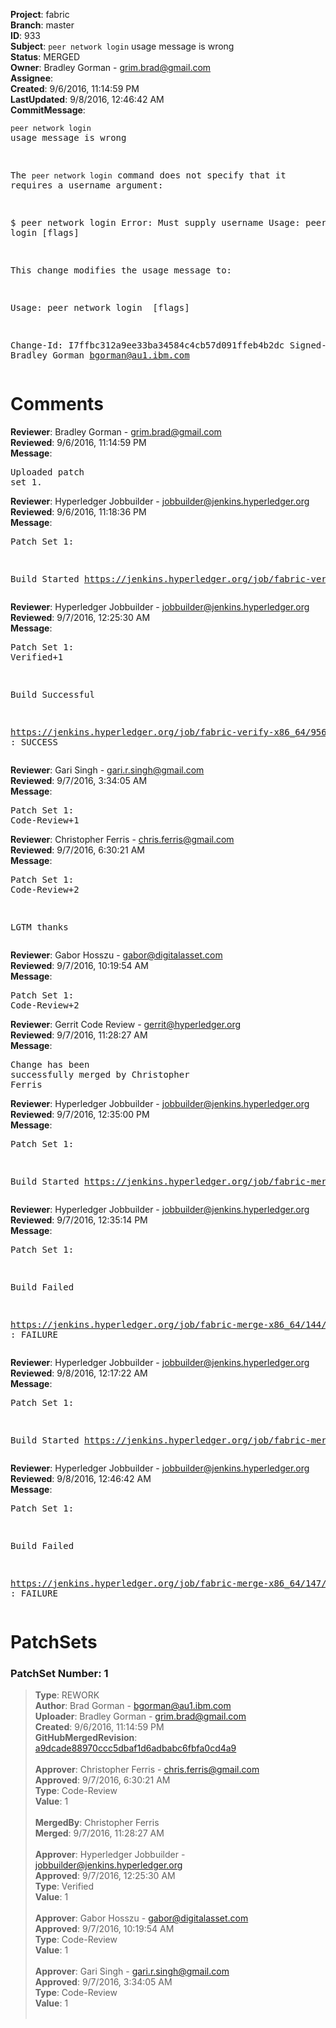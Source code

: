 <strong>Project</strong>: fabric<br><strong>Branch</strong>: master<br><strong>ID</strong>: 933<br><strong>Subject</strong>: `peer network login` usage message is wrong<br><strong>Status</strong>: MERGED<br><strong>Owner</strong>: Bradley Gorman - grim.brad@gmail.com<br><strong>Assignee</strong>:<br><strong>Created</strong>: 9/6/2016, 11:14:59 PM<br><strong>LastUpdated</strong>: 9/8/2016, 12:46:42 AM<br><strong>CommitMessage</strong>:<br><pre>`peer network login` usage message is wrong

The `peer network login` command does not specify that it
requires a username argument:

$ peer network login
Error: Must supply username
Usage:
  peer network login [flags]

This change modifies the usage message to:

Usage:
  peer network login <username> [flags]

Change-Id: I7ffbc312a9ee33ba34584c4cb57d091ffeb4b2dc
Signed-off-by: Bradley Gorman <bgorman@au1.ibm.com>
</pre><h1>Comments</h1><strong>Reviewer</strong>: Bradley Gorman - grim.brad@gmail.com<br><strong>Reviewed</strong>: 9/6/2016, 11:14:59 PM<br><strong>Message</strong>: <pre>Uploaded patch set 1.</pre><strong>Reviewer</strong>: Hyperledger Jobbuilder - jobbuilder@jenkins.hyperledger.org<br><strong>Reviewed</strong>: 9/6/2016, 11:18:36 PM<br><strong>Message</strong>: <pre>Patch Set 1:

Build Started https://jenkins.hyperledger.org/job/fabric-verify-x86_64/956/</pre><strong>Reviewer</strong>: Hyperledger Jobbuilder - jobbuilder@jenkins.hyperledger.org<br><strong>Reviewed</strong>: 9/7/2016, 12:25:30 AM<br><strong>Message</strong>: <pre>Patch Set 1: Verified+1

Build Successful 

https://jenkins.hyperledger.org/job/fabric-verify-x86_64/956/ : SUCCESS</pre><strong>Reviewer</strong>: Gari Singh - gari.r.singh@gmail.com<br><strong>Reviewed</strong>: 9/7/2016, 3:34:05 AM<br><strong>Message</strong>: <pre>Patch Set 1: Code-Review+1</pre><strong>Reviewer</strong>: Christopher Ferris - chris.ferris@gmail.com<br><strong>Reviewed</strong>: 9/7/2016, 6:30:21 AM<br><strong>Message</strong>: <pre>Patch Set 1: Code-Review+2

LGTM thanks</pre><strong>Reviewer</strong>: Gabor Hosszu - gabor@digitalasset.com<br><strong>Reviewed</strong>: 9/7/2016, 10:19:54 AM<br><strong>Message</strong>: <pre>Patch Set 1: Code-Review+2</pre><strong>Reviewer</strong>: Gerrit Code Review - gerrit@hyperledger.org<br><strong>Reviewed</strong>: 9/7/2016, 11:28:27 AM<br><strong>Message</strong>: <pre>Change has been successfully merged by Christopher Ferris</pre><strong>Reviewer</strong>: Hyperledger Jobbuilder - jobbuilder@jenkins.hyperledger.org<br><strong>Reviewed</strong>: 9/7/2016, 12:35:00 PM<br><strong>Message</strong>: <pre>Patch Set 1:

Build Started https://jenkins.hyperledger.org/job/fabric-merge-x86_64/144/</pre><strong>Reviewer</strong>: Hyperledger Jobbuilder - jobbuilder@jenkins.hyperledger.org<br><strong>Reviewed</strong>: 9/7/2016, 12:35:14 PM<br><strong>Message</strong>: <pre>Patch Set 1:

Build Failed 

https://jenkins.hyperledger.org/job/fabric-merge-x86_64/144/ : FAILURE</pre><strong>Reviewer</strong>: Hyperledger Jobbuilder - jobbuilder@jenkins.hyperledger.org<br><strong>Reviewed</strong>: 9/8/2016, 12:17:22 AM<br><strong>Message</strong>: <pre>Patch Set 1:

Build Started https://jenkins.hyperledger.org/job/fabric-merge-x86_64/147/</pre><strong>Reviewer</strong>: Hyperledger Jobbuilder - jobbuilder@jenkins.hyperledger.org<br><strong>Reviewed</strong>: 9/8/2016, 12:46:42 AM<br><strong>Message</strong>: <pre>Patch Set 1:

Build Failed 

https://jenkins.hyperledger.org/job/fabric-merge-x86_64/147/ : FAILURE</pre><h1>PatchSets</h1><h3>PatchSet Number: 1</h3><blockquote><strong>Type</strong>: REWORK<br><strong>Author</strong>: Brad Gorman - bgorman@au1.ibm.com<br><strong>Uploader</strong>: Bradley Gorman - grim.brad@gmail.com<br><strong>Created</strong>: 9/6/2016, 11:14:59 PM<br><strong>GitHubMergedRevision</strong>: [a9dcade88970ccc5dbaf1d6adbabc6fbfa0cd4a9](https://github.com/hyperledger-gerrit-archive/fabric/commit/a9dcade88970ccc5dbaf1d6adbabc6fbfa0cd4a9)<br><br><strong>Approver</strong>: Christopher Ferris - chris.ferris@gmail.com<br><strong>Approved</strong>: 9/7/2016, 6:30:21 AM<br><strong>Type</strong>: Code-Review<br><strong>Value</strong>: 1<br><br><strong>MergedBy</strong>: Christopher Ferris<br><strong>Merged</strong>: 9/7/2016, 11:28:27 AM<br><br><strong>Approver</strong>: Hyperledger Jobbuilder - jobbuilder@jenkins.hyperledger.org<br><strong>Approved</strong>: 9/7/2016, 12:25:30 AM<br><strong>Type</strong>: Verified<br><strong>Value</strong>: 1<br><br><strong>Approver</strong>: Gabor Hosszu - gabor@digitalasset.com<br><strong>Approved</strong>: 9/7/2016, 10:19:54 AM<br><strong>Type</strong>: Code-Review<br><strong>Value</strong>: 1<br><br><strong>Approver</strong>: Gari Singh - gari.r.singh@gmail.com<br><strong>Approved</strong>: 9/7/2016, 3:34:05 AM<br><strong>Type</strong>: Code-Review<br><strong>Value</strong>: 1<br><br></blockquote>